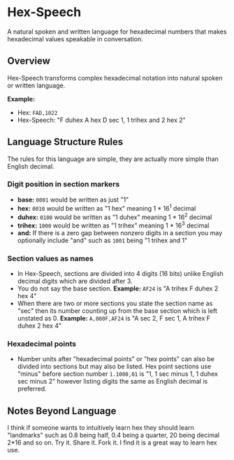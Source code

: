 # Hex-Speech

A natural spoken and written language for hexadecimal numbers that makes hexadecimal values speakable in conversation.

## Overview

Hex-Speech transforms complex hexadecimal notation into natural spoken or written language.

**Example:**
- Hex: `FAD,1022` 
- Hex-Speech: "F duhex A hex D sec 1, 1 trihex and 2 hex 2"

## Language Structure Rules

The rules for this language are simple, they are actually more simple than English decimal.

### Digit position in section markers
- **base:** `0001` would be written as just "1"
- **hex:** `0010` would be written as "1 hex" meaning 1 * 16<sup>1</sup> decimal
- **duhex:** `0100` would be written as "1 duhex" meaning 1 * 16<sup>2</sup> decimal
- **trihex:** `1000` would be written as "1 trihex" meaning 1 * 16<sup>3</sup> decimal
- **and:** If there is a zero gap between nonzero digits in a section you may optionally include "and" such as `1001` being "1 trihex and 1"

### Section values as names
- In Hex-Speech, sections are divided into 4 digits (16 bits) unlike English decimal digits which are divided after 3.
- You do not say the base section. **Example:** `AF24` is "A trihex F duhex 2 hex 4"
- When there are two or more sections you state the section name as "sec" then its number counting up from the base section which is left unstated as 0. **Example:** `A,000F,AF24` is "A sec 2, F sec 1, A trihex F duhex 2 hex 4"

### Hexadecimal points
- Number units after "hexadecimal points" or "hex points" can also be divided into sections but may also be listed. Hex point sections use "minus" before section number `1.1000,01` is "1, 1 sec minus 1, 1 duhex sec minus 2" however listing digits the same as English decimal is preferred.

## Notes Beyond Language
I think if someone wants to intuitively learn hex they should learn "landmarks" such as 0.8 being half, 0.4 being a quarter, 20 being decimal 2*16 and so on.
Try it. Share it. Fork it. I find it is a great way to learn hex use.
